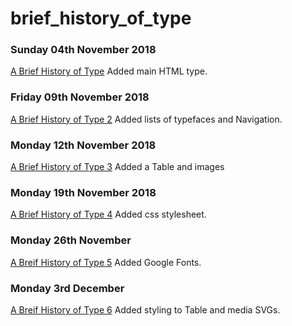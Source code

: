 # brief_history_of_type

### Sunday 04th November 2018

[A Brief History of Type](https://ailsiseburns.github.io/brief_history_of_type/brief_history_of_type.html) Added main HTML type.

### Friday 09th November 2018

[A Brief History of Type 2]( https://ailsiseburns.github.io/brief_history_of_type/brief_history_of_type2.html) Added lists of typefaces and Navigation.

### Monday 12th November 2018

[A Brief History of Type 3]( https://ailsiseburns.github.io/brief_history_of_type/brief_history_of_type3.html) Added a Table and images

### Monday 19th November 2018

[A Brief History of Type 4]( https://ailsiseburns.github.io/brief_history_of_type/brief_history_of_type4.html) Added css stylesheet.

 ### Monday 26th November 
 
 [A Breif History of Type 5]( https://ailsiseburns.github.io/brief_history_of_type/brief_history_of_type5.html)
 Added Google Fonts.
 
 
 ### Monday 3rd December 
 
 [A Breif History of Type 6]( https://ailsiseburns.github.io/brief_history_of_type/brief_history_of_type6.html)
 Added styling to Table and media SVGs.